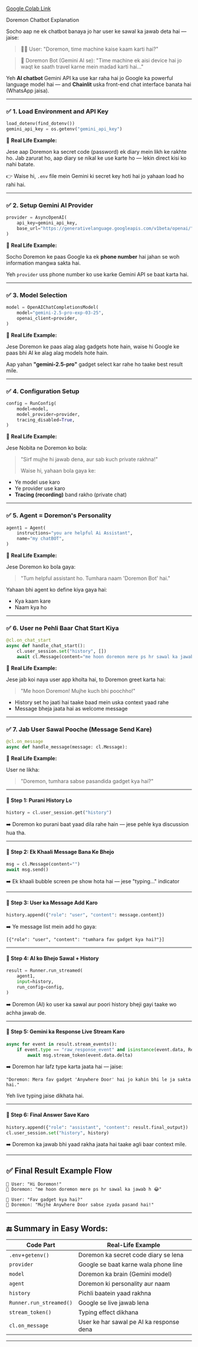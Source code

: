 [Google Colab Link](https://colab.research.google.com/drive/1MPuMX_BP1M8mHL5KVaOS-JRrozR2MDR1?usp=sharing)

Doremon Chatbot Explanation

Socho aap ne ek chatbot banaya jo har user ke sawal ka jawab deta hai — jaise:

> 🧑‍💻 User: "Doremon, time machine kaise kaam karti hai?"

> 🤖 Doremon Bot (Gemini AI se): "Time machine ek aisi device hai jo waqt ke saath travel karne mein madad karti hai..."

Yeh **AI chatbot** Gemini API ka use kar raha hai jo Google ka powerful language model hai — and **Chainlit** uska front-end chat interface banata hai (WhatsApp jaisa).

---

### ✅ **1. Load Environment and API Key**

```python
load_dotenv(find_dotenv())
gemini_api_key = os.getenv("gemini_api_key")
```

🔸 **Real Life Example:**

Jese aap Doremon ka secret code (password) ek diary mein likh ke rakhte ho. Jab zarurat ho, aap diary se nikal ke use karte ho — lekin direct kisi ko nahi batate.

👉 Waise hi, `.env` file mein Gemini ki secret key hoti hai jo yahaan load ho rahi hai.

---

### ✅ **2. Setup Gemini AI Provider**

```python
provider = AsyncOpenAI(
    api_key=gemini_api_key,
    base_url="https://generativelanguage.googleapis.com/v1beta/openai/",
)
```

🔸 **Real Life Example:**

Socho Doremon ke paas Google ka ek **phone number** hai jahan se woh information mangwa sakta hai.

Yeh `provider` uss phone number ko use karke Gemini API se baat karta hai.

---

### ✅ **3. Model Selection**

```python
model = OpenAIChatCompletionsModel(
    model="gemini-2.5-pro-exp-03-25",
    openai_client=provider,
)
```

🔸 **Real Life Example:**

Jese Doremon ke paas alag alag gadgets hote hain, waise hi Google ke paas bhi AI ke alag alag models hote hain.

Aap yahan **"gemini-2.5-pro"** gadget select kar rahe ho taake best result mile.

---

### ✅ **4. Configuration Setup**

```python
config = RunConfig(
    model=model,
    model_provider=provider,
    tracing_disabled=True,
)
```

🔸 **Real Life Example:**

Jese Nobita ne Doremon ko bola:

> "Sirf mujhe hi jawab dena, aur sab kuch private rakhna!"
>
> Waise hi, yahaan bola gaya ke:

* Ye model use karo
* Ye provider use karo
* **Tracing (recording)** band rakho (private chat)

---

### ✅ **5. Agent = Doremon's Personality**

```python
agent1 = Agent(
    instructions="you are helpful Ai Assistant",
    name="my chatBOT",
)
```

🔸 **Real Life Example:**

Jese Doremon ko bola gaya:

> "Tum helpful assistant ho. Tumhara naam 'Doremon Bot' hai."

Yahaan bhi agent ko define kiya gaya hai:

* Kya kaam kare
* Naam kya ho

---

### ✅ **6. User ne Pehli Baar Chat Start Kiya**

```python
@cl.on_chat_start
async def handle_chat_start():
    cl.user_session.set("history", [])
    await cl.Message(content="me hoon doremon mere ps hr sawal ka jawab h 😂").send()
```

🔸 **Real Life Example:**

Jese jab koi naya user app kholta hai, to Doremon greet karta hai:

> "Me hoon Doremon! Mujhe kuch bhi poochho!"

* History set ho jaati hai taake baad mein uska context yaad rahe
* Message bheja jaata hai as welcome message

---

### ✅ **7. Jab User Sawal Pooche (Message Send Kare)**

```python
@cl.on_message
async def handle_message(message: cl.Message):
```

🔸 **Real Life Example:**

User ne likha:

> "Doremon, tumhara sabse pasandida gadget kya hai?"

---

#### 🔸 Step 1: Purani History Lo

```python
history = cl.user_session.get("history")
```

➡️ Doremon ko purani baat yaad dila rahe hain — jese pehle kya discussion hua tha.

---

#### 🔸 Step 2: Ek Khaali Message Bana Ke Bhejo

```python
msg = cl.Message(content="")
await msg.send()
```

➡️ Ek khaali bubble screen pe show hota hai — jese "typing..." indicator

---

#### 🔸 Step 3: User ka Message Add Karo

```python
history.append({"role": "user", "content": message.content})
```

➡️ Ye message list mein add ho gaya:

`[{"role": "user", "content": "tumhara fav gadget kya hai?"}]`

---

#### 🔸 Step 4: AI ko Bhejo Sawal + History

```python
result = Runner.run_streamed(
    agent1,
    input=history,
    run_config=config,
)
```

➡️ Doremon (AI) ko user ka sawal aur poori history bheji gayi taake wo achha jawab de.

---

#### 🔸 Step 5: Gemini ka Response Live Stream Karo

```python
async for event in result.stream_events():
    if event.type == "raw_response_event" and isinstance(event.data, ResponseTextDeltaEvent):
        await msg.stream_token(event.data.delta)
```

➡️ Doremon har lafz type karta jaata hai — jaise:

```
"Doremon: Mera fav gadget 'Anywhere Door' hai jo kahin bhi le ja sakta hai."
```

Yeh live typing jaise dikhata hai.

---

#### 🔸 Step 6: Final Answer Save Karo

```python
history.append({"role": "assistant", "content": result.final_output})
cl.user_session.set("history", history)
```

➡️ Doremon ka jawab bhi yaad rakha jaata hai taake agli baar context mile.

---

## ✅ **Final Result Example Flow**

```
🧑 User: "Hi Doremon!"
🤖 Doremon: "me hoon doremon mere ps hr sawal ka jawab h 😂"

🧑 User: "Fav gadget kya hai?"
🤖 Doremon: "Mujhe Anywhere Door sabse zyada pasand hai!"
```

---

## 🔚 Summary in Easy Words:

| Code Part                 | Real-Life Example                        |
| ------------------------- | ---------------------------------------- |
| `.env`+`getenv()`     | Doremon ka secret code diary se lena     |
| `provider`              | Google se baat karne wala phone line     |
| `model`                 | Doremon ka brain (Gemini model)          |
| `agent`                 | Doremon ki personality aur naam          |
| `history`               | Pichli baatein yaad rakhna               |
| `Runner.run_streamed()` | Google se live jawab lena                |
| `stream_token()`        | Typing effect dikhana                    |
| `cl.on_message`         | User ke har sawal pe AI ka response dena |

---
